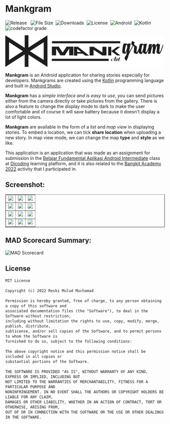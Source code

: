 # Mankgram
![Release](https://img.shields.io/github/v/release/reskimulud/Mankgram) &nbsp;
![File Size](https://img.shields.io/github/repo-size/reskimulud/Mankgram?logo=github)&nbsp;
![Downloads](https://img.shields.io/github/downloads/reskimulud/Mankgram/total)&nbsp;
![License](https://img.shields.io/github/license/reskimulud/Mankgram?logo=github)&nbsp;
![Android](https://img.shields.io/badge/Android-3DDC84?logo=android&logoColor=white)&nbsp;
![Kotlin](https://img.shields.io/badge/kotlin-%230095D5.svg?logo=kotlin&logoColor=white)&nbsp;
![codefactor grade](https://img.shields.io/codefactor/grade/github/reskimulud/Mankgram/main?label=codefactor%20grade&logo=codefactor)&nbsp;

![Mankgram](/app/src/main/res/drawable/mankgram_500.webp)

**Mankgram** is an Android application for sharing stories especially for developers. Mankgrams are created using the [Kotlin](https://kotlinlang.org) programming language and built in [Android Studio](https://developer.android.com/studio).

**Mankgram** has a *simple interface and is easy to use*, you can send pictures either from the camera directly or take pictures from the gallery. There is also a feature to change the display mode to dark to make the user comfortable and of course it will save battery because it doesn't display a lot of light colors.

**Mankgram** are available in the form of a *list* and *map view* in displaying stories. To embed a location, we can tick **share location** when uploading a new story. In map view mode, we can change the map **type** and **style** as we like.

This application is an application that was made as an assignment for submission in the [Belajar Fundamental Aplikasi Android Intermediate](https://dicoding.com/academies/352) class at [Dicoding](https://dicoding.com) learning platform, and it is also related to the [Bangkit Academy 2022](https://g.co/bangkit) activity that I participated in.

## Screenshot:

<table border="1" align="center">
  <tr>
    <td><img src="https://raw.githubusercontent.com/reskimulud/reskimulud/main/assets_for_project/mankgram/Screenshot_2022-04-12-16-38-24-52.png" width="240px" /></td>
    <td><img src="https://raw.githubusercontent.com/reskimulud/reskimulud/main/assets_for_project/mankgram/Screenshot_2022-04-12-16-38-29-07.png" width="240px" /></td>
    <td><img src="https://raw.githubusercontent.com/reskimulud/reskimulud/main/assets_for_project/mankgram/Screenshot_2022-04-12-16-38-32-10.png" width="240px" /></td>
  </tr>

  <tr>
    <td><img src="https://raw.githubusercontent.com/reskimulud/reskimulud/main/assets_for_project/mankgram/Screenshot_2022-04-12-16-38-35-53.png" width="240px" /></td>
    <td><img src="https://raw.githubusercontent.com/reskimulud/reskimulud/main/assets_for_project/mankgram/Screenshot_2022-04-12-16-38-02-51.png" width="240px" /></td>
    <td><img src="https://raw.githubusercontent.com/reskimulud/reskimulud/main/assets_for_project/mankgram/Screenshot_2022-04-12-16-38-08-00.png" width="240px" /></td>
  </tr>

  <tr>
    <td><img src="https://raw.githubusercontent.com/reskimulud/reskimulud/main/assets_for_project/mankgram/Screenshot_2022-04-12-16-36-21-58.png" width="240px" /></td>
    <td><img src="https://raw.githubusercontent.com/reskimulud/reskimulud/main/assets_for_project/mankgram/Screenshot_2022-04-12-16-36-51-35.png" width="240px" /></td>
    <td><img src="https://raw.githubusercontent.com/reskimulud/reskimulud/main/assets_for_project/mankgram/Screenshot_2022-04-12-16-37-52-69.png" width="240px" /></td>
  </tr>

  <tr>
    <td><img src="https://raw.githubusercontent.com/reskimulud/reskimulud/main/assets_for_project/mankgram/Screenshot_2022-05-05-11-23-50-46.png" width="240px" /></td>
    <td><img src="https://raw.githubusercontent.com/reskimulud/reskimulud/main/assets_for_project/mankgram/Screenshot_2022-05-05-11-23-57-08.png" width="240px" /></td>
    <td><img src="https://raw.githubusercontent.com/reskimulud/reskimulud/main/assets_for_project/mankgram/Screenshot_2022-05-05-11-24-11-05.png" width="240px" /></td>
  </tr>

</table>

## MAD Scorecard Summary:
![MAD Scorecard](https://raw.githubusercontent.com/reskimulud/reskimulud/main/assets_for_project/mankgram/summary.png)

## License

```
MIT License

Copyright (c) 2022 Reski Mulud Muchamad

Permission is hereby granted, free of charge, to any person obtaining a copy of this software and
associated documentation files (the "Software"), to deal in the Software without restriction,
including without limitation the rights to use, copy, modify, merge, publish, distribute,
sublicense, and/or sell copies of the Software, and to permit persons to whom the Software is
furnished to do so, subject to the following conditions:

The above copyright notice and this permission notice shall be included in all copies or
substantial portions of the Software.

THE SOFTWARE IS PROVIDED "AS IS", WITHOUT WARRANTY OF ANY KIND, EXPRESS OR IMPLIED, INCLUDING BUT
NOT LIMITED TO THE WARRANTIES OF MERCHANTABILITY, FITNESS FOR A PARTICULAR PURPOSE AND
NONINFRINGEMENT. IN NO EVENT SHALL THE AUTHORS OR COPYRIGHT HOLDERS BE LIABLE FOR ANY CLAIM,
DAMAGES OR OTHER LIABILITY, WHETHER IN AN ACTION OF CONTRACT, TORT OR OTHERWISE, ARISING FROM,
OUT OF OR IN CONNECTION WITH THE SOFTWARE OR THE USE OR OTHER DEALINGS IN THE SOFTWARE.
```
